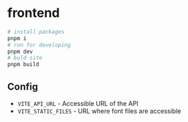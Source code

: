 # frontend

```sh
# install packages
pnpm i
# run for developing
pnpm dev
# buld site
pnpm build
```

## Config

- `VITE_API_URL` - Accessible URL of the API
- `VITE_STATIC_FILES` - URL where font files are accessible
